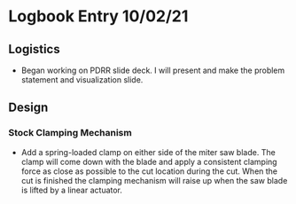 # Logbook Entry 10/02/21

## Logistics
- Began working on PDRR slide deck. I will present and make the problem statement and visualization slide.
## Design

### Stock Clamping Mechanism
- Add a spring-loaded clamp on either side of the miter saw blade. The clamp will come down with the blade and apply a consistent clamping force as close as possible to the cut location during the cut. When the cut is finished the clamping mechanism will raise up when the saw blade is lifted by a linear actuator.